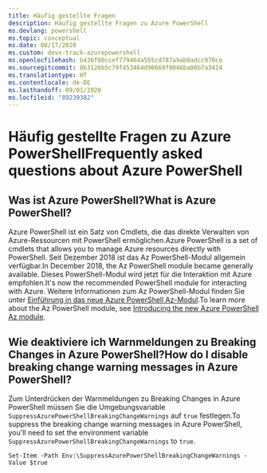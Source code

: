 ```yaml
---
title: Häufig gestellte Fragen
description: Häufig gestellte Fragen zu Azure PowerShell
ms.devlang: powershell
ms.topic: conceptual
ms.date: 08/17/2020
ms.custom: devx-track-azurepowershell
ms.openlocfilehash: b436f00ccef779464a555cd787a9ab0adcc970ce
ms.sourcegitcommit: 8b3126b5c79f453464d90669f0046ba86b7a3424
ms.translationtype: HT
ms.contentlocale: de-DE
ms.lasthandoff: 09/01/2020
ms.locfileid: "89239382"
---
```

# <a name="frequently-asked-questions-about-azure-powershell"></a><span data-ttu-id="41207-103">Häufig gestellte Fragen zu Azure PowerShell</span><span class="sxs-lookup"><span data-stu-id="41207-103">Frequently asked questions about Azure PowerShell</span></span>

## <a name="what-is-azure-powershell"></a><span data-ttu-id="41207-104">Was ist Azure PowerShell?</span><span class="sxs-lookup"><span data-stu-id="41207-104">What is Azure PowerShell?</span></span>

<span data-ttu-id="41207-105">Azure PowerShell ist ein Satz von Cmdlets, die das direkte Verwalten von Azure-Ressourcen mit PowerShell ermöglichen.</span><span class="sxs-lookup"><span data-stu-id="41207-105">Azure PowerShell is a set of cmdlets that allows you to manage Azure resources directly with PowerShell.</span></span> <span data-ttu-id="41207-106">Seit Dezember 2018 ist das Az PowerShell-Modul allgemein verfügbar.</span><span class="sxs-lookup"><span data-stu-id="41207-106">In December 2018, the Az PowerShell module became generally available.</span></span> <span data-ttu-id="41207-107">Dieses PowerShell-Modul wird jetzt für die Interaktion mit Azure empfohlen.</span><span class="sxs-lookup"><span data-stu-id="41207-107">It's now the recommended PowerShell module for interacting with Azure.</span></span> <span data-ttu-id="41207-108">Weitere Informationen zum Az PowerShell-Modul finden Sie unter [Einführung in das neue Azure PowerShell Az-Modul](/powershell/azure/new-azureps-module-az).</span><span class="sxs-lookup"><span data-stu-id="41207-108">To learn more about the Az PowerShell module, see [Introducing the new Azure PowerShell Az module](/powershell/azure/new-azureps-module-az).</span></span>

## <a name="how-do-i-disable-breaking-change-warning-messages-in-azure-powershell"></a><span data-ttu-id="41207-109">Wie deaktiviere ich Warnmeldungen zu Breaking Changes in Azure PowerShell?</span><span class="sxs-lookup"><span data-stu-id="41207-109">How do I disable breaking change warning messages in Azure PowerShell?</span></span>

<span data-ttu-id="41207-110">Zum Unterdrücken der Warnmeldungen zu Breaking Changes in Azure PowerShell müssen Sie die Umgebungsvariable `SuppressAzurePowerShellBreakingChangeWarnings` auf `true` festlegen.</span><span class="sxs-lookup"><span data-stu-id="41207-110">To suppress the breaking change warning messages in Azure PowerShell, you'll need to set the environment variable `SuppressAzurePowerShellBreakingChangeWarnings` to `true`.</span></span>

```azurepowershell
Set-Item -Path Env:\SuppressAzurePowerShellBreakingChangeWarnings -Value $true
```
